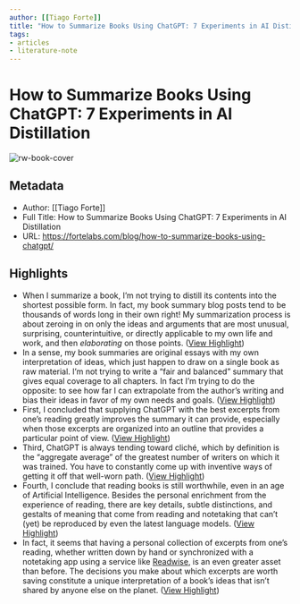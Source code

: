 ```yaml
---
author: [[Tiago Forte]]
title: "How to Summarize Books Using ChatGPT: 7 Experiments in AI Distillation"
tags: 
- articles
- literature-note
---
```

# How to Summarize Books Using ChatGPT: 7 Experiments in AI Distillation

![rw-book-cover](https://fortelabs.com/wp-content/uploads/2023/05/Blog-Thumbnails-2.0-7.png)

## Metadata
- Author: [[Tiago Forte]]
- Full Title: How to Summarize Books Using ChatGPT: 7 Experiments in AI Distillation
- URL: https://fortelabs.com/blog/how-to-summarize-books-using-chatgpt/

## Highlights
- When I summarize a book, I’m not trying to distill its contents into the shortest possible form. In fact, my book summary blog posts tend to be thousands of words long in their own right! My summarization process is about zeroing in on only the ideas and arguments that are most unusual, surprising, counterintuitive, or directly applicable to my own life and work, and then *elaborating* on those points. ([View Highlight](https://read.readwise.io/read/01h13yrjsfw1y35v1fnet2r9k3))
- In a sense, my book summaries are original essays with my own interpretation of ideas, which just happen to draw on a single book as raw material. I’m not trying to write a “fair and balanced” summary that gives equal coverage to all chapters. In fact I’m trying to do the opposite: to see how far I can extrapolate from the author’s writing and bias their ideas in favor of my own needs and goals. ([View Highlight](https://read.readwise.io/read/01h13ys0e4xsv6jjxhay3h8ac4))
- First, I concluded that supplying ChatGPT with the best excerpts from one’s reading greatly improves the summary it can provide, especially when those excerpts are organized into an outline that provides a particular point of view. ([View Highlight](https://read.readwise.io/read/01h13yzmh3ad8ejggqmf1086nz))
- Third, ChatGPT is always tending toward cliché, which by definition is the “aggregate average” of the greatest number of writers on which it was trained. You have to constantly come up with inventive ways of getting it off that well-worn path. ([View Highlight](https://read.readwise.io/read/01h13z04g3ezvq1a824hry0t23))
- Fourth, I conclude that reading books is still worthwhile, even in an age of Artificial Intelligence. Besides the personal enrichment from the experience of reading, there are key details, subtle distinctions, and gestalts of meaning that come from reading and notetaking that can’t (yet) be reproduced by even the latest language models. ([View Highlight](https://read.readwise.io/read/01h13z0nmfmt6z4kax572drbws))
- In fact, it seems that having a personal collection of excerpts from one’s reading, whether written down by hand or synchronized with a notetaking app using a service like [Readwise](https://readwise.io/basb/), is an even greater asset than before. The decisions you make about which excerpts are worth saving constitute a unique interpretation of a book’s ideas that isn’t shared by anyone else on the planet. ([View Highlight](https://read.readwise.io/read/01h13z0v05q780dnjsvdj11txt))
